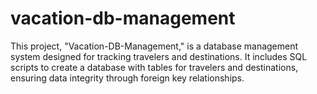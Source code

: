 # vacation-db-management
This project, "Vacation-DB-Management," is a database management system designed for tracking travelers and destinations. It includes SQL scripts to create a database with tables for travelers and destinations, ensuring data integrity through foreign key relationships.
